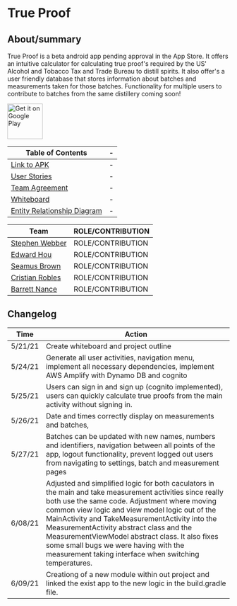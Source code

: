 # True Proof

## About/summary

True Proof is a beta android app pending approval in the App Store. It offers an intuitive calculator for calculating true proof's required by the US' Alcohol and Tobacco Tax and Trade Bureau to distill spirits. It also offer's a user friendly database that stores information about batches and measurements taken for those batches. Functionality for multiple users to contribute to batches from the same distillery coming soon!

[<img alt="Get it on Google Play" src="https://play.google.com/intl/en_us/badges/images/generic/en_badge_web_generic.png" height="80">](https://play.google.com/store/apps/details?id=com.trueproof.trueproof)


Table of Contents |-
------------------|----
[Link to APK](trueproof_v1_0.apk) | -
[User Stories](docs/user-stories.md) | -
[Team Agreement](docs/team-agreement) | -
[Whiteboard](docs/whiteboard.jpg) | -
[Entity Relationship Diagram](docs/entity_relationship.jpg) | -

Team | ROLE/CONTRIBUTION
------------------|----
[Stephen Webber](https://github.com/offgridauthor) | ROLE/CONTRIBUTION
[Edward Hou](https://github.com/wordhou) | ROLE/CONTRIBUTION
[Seamus Brown](https://github.com/shaybrow) | ROLE/CONTRIBUTION
[Cristian Robles](github) | ROLE/CONTRIBUTION
[Barrett Nance](https://github.com/baxance) | ROLE/CONTRIBUTION

## Changelog

Time | Action
-----|-------
5/21/21 | Create whiteboard and project outline
5/24/21 | Generate all user activities, navigation menu, implement all necessary dependencies, implement AWS Amplify with Dynamo DB and cognito
5/25/21 | Users can sign in and sign up (cognito implemented), users can quickly calculate true proofs from the main activity without signing in.
5/26/21 | Date and times correctly display on measurements and batches,
5/27/21 | Batches can be updated with new names, numbers and identifiers, navigation between all points of the app, logout functionality, prevent logged out users from navigating to settings, batch and  measurement pages
6/08/21 | Adjusted and simplified logic for both caculators in the main and take measurement activities since really both use the same code. Adjustment where moving common view logic and view model logic out of the MainActivity and TakeMeasurementActivity into the MeasurementActivity abstract class and the MeasurementViewModel abstract class. It also fixes some small bugs we were having with the measurement taking interface when switching temperatures.
6/09/21 | Creationg of a new module within out project and linked the exist app to the new logic in the build.gradle file.